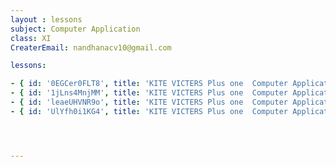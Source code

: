 ```yaml
--- 
layout : lessons 
subject: Computer Application
class: XI
CreaterEmail: nandhanacv10@gmail.com

lessons: 

- { id: '0EGCer0FLT8', title: 'KITE VICTERS Plus one  Computer Application  Class 01 (First Bell-ഫസ്റ്റ് ബെല്‍)' }
- { id: '1jLns4MnjMM', title: 'KITE VICTERS Plus one  Computer Application  Class 02 (First Bell-ഫസ്റ്റ് ബെല്‍)' }
- { id: 'leaeUHVNR9o', title: 'KITE VICTERS Plus one  Computer Application  Class 03 (First Bell-ഫസ്റ്റ് ബെല്‍)' }
- { id: 'UlYfh0i1KG4', title: 'KITE VICTERS Plus one  Computer Application  Class 04 (First Bell-ഫസ്റ്റ് ബെല്‍)' }




---
```

